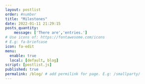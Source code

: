 ```yaml
---
layout: postlist
order: #number
title: "Milestones"
date: 2022-01-11 21:29:15
posts_quantity:
    message: ['There are','entries.']
# Use icons of: https://fontawesome.com/icons
# E.g: fa-briefcase
icon: fa-edit
menu:
  enable: true
  local: [default, blog]
script: [postlist.js]
published: true
permalink: /blog/ # add permilink for page. E.g: /smallparty/
---
```


<!-- Write from here your page !!! -->
